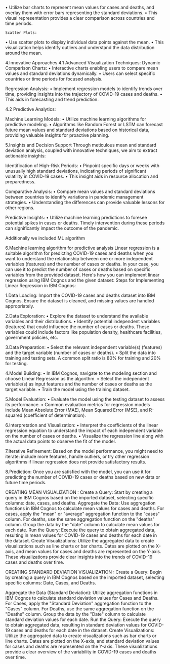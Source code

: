 • Utilize bar charts to represent mean values for cases and deaths, and overlay them with error bars representing the standard deviations. • This visual representation provides a clear comparison across countries and time periods.

    Scatter Plots:
• Use scatter plots to display individual data points against the mean. • This visualization helps identify outliers and understand the data distribution around the mean.

4.Innovative Approaches 4.1 Advanced Visualization Techniques: Dynamic Comparison Charts: • Interactive charts enabling users to compare mean values and standard deviations dynamically. • Users can select specific countries or time periods for focused analysis.

  Regression Analysis:
• Implement regression models to identify trends over time, providing insights into the trajectory of COVID-19 cases and deaths. • This aids in forecasting and trend prediction.

4.2 Predictive Analytics:

  Machine Learning Models:
• Utilize machine learning algorithms for predictive modeling. • Algorithms like Random Forest or LSTM can forecast future mean values and standard deviations based on historical data, providing valuable insights for proactive planning.

5.Insights and Decision Support Through meticulous mean and standard deviation analysis, coupled with innovative techniques, we aim to extract actionable insights:

Identification of High-Risk Periods: • Pinpoint specific days or weeks with unusually high standard deviations, indicating periods of significant volatility in COVID-19 cases. • This insight aids in resource allocation and preparedness.

Comparative Analysis: • Compare mean values and standard deviations between countries to identify variations in pandemic management strategies. • Understanding the differences can provide valuable lessons for other regions.

Predictive Insights: • Utilize machine learning predictions to foresee potential spikes in cases or deaths. Timely intervention during these periods can significantly impact the outcome of the pandemic.

Additionally we included ML algorithm

6.Machine learning algorithm for predictive analysis Linear regression is a suitable algorithm for predicting COVID-19 cases and deaths when you want to understand the relationship between one or more independent variables (features) and the number of cases or deaths. In your case, you can use it to predict the number of cases or deaths based on specific variables from the provided dataset. Here's how you can implement linear regression using IBM Cognos and the given dataset: Steps for Implementing Linear Regression in IBM Cognos:

1.Data Loading: Import the COVID-19 cases and deaths dataset into IBM Cognos. Ensure the dataset is cleaned, and missing values are handled appropriately.

2.Data Exploration: • Explore the dataset to understand the available variables and their distributions. • Identify potential independent variables (features) that could influence the number of cases or deaths. These variables could include factors like population density, healthcare facilities, government policies, etc.

3.Data Preparation: • Select the relevant independent variable(s) (features) and the target variable (number of cases or deaths). • Split the data into training and testing sets. A common split ratio is 80% for training and 20% for testing.

4.Model Building: • In IBM Cognos, navigate to the modeling section and choose Linear Regression as the algorithm. • Select the independent variable(s) as input features and the number of cases or deaths as the target variable. • Train the model using the training dataset.

5.Model Evaluation: • Evaluate the model using the testing dataset to assess its performance. • Common evaluation metrics for regression models include Mean Absolute Error (MAE), Mean Squared Error (MSE), and R-squared (coefficient of determination).

6.Interpretation and Visualization: • Interpret the coefficients of the linear regression equation to understand the impact of each independent variable on the number of cases or deaths. • Visualize the regression line along with the actual data points to observe the fit of the model.

7.Iterative Refinement: Based on the model performance, you might need to iterate: include more features, handle outliers, or try other regression algorithms if linear regression does not provide satisfactory results.

8.Prediction: Once you are satisfied with the model, you can use it for predicting the number of COVID-19 cases or deaths based on new data or future time periods.

CREATING MEAN VISUALIZATION : Create a Query: Start by creating a query in IBM Cognos based on the imported dataset, selecting specific columns: date, cases, and deaths. Aggregate the Data: Use aggregation functions in IBM Cognos to calculate mean values for cases and deaths. For cases, apply the "mean" or "average" aggregation function to the "cases" column. For deaths, use the same aggregation function on the "deaths" column. Group the data by the "date" column to calculate mean values for each date. Run the Query: Execute the query to obtain aggregated data, resulting in mean values for COVID-19 cases and deaths for each date in the dataset. Create Visualizations: Utilize the aggregated data to create visualizations such as line charts or bar charts. Dates are plotted on the X-axis, and mean values for cases and deaths are represented on the Y-axis. These visualizations provide clear insights into the trends of COVID-19 cases and deaths over time.

CREATING STANDARD DEVIATION VISUALIZATION : Create a Query: Begin by creating a query in IBM Cognos based on the imported dataset, selecting specific columns: Date, Cases, and Deaths.

Aggregate the Data (Standard Deviation): Utilize aggregation functions in IBM Cognos to calculate standard deviation values for Cases and Deaths. For Cases, apply the "Standard Deviation" aggregation function to the "Cases" column. For Deaths, use the same aggregation function on the "Deaths" column. Group the data by the "Date" column to calculate standard deviation values for each date. Run the Query: Execute the query to obtain aggregated data, resulting in standard deviation values for COVID-19 cases and deaths for each date in the dataset. Create Visualizations: Utilize the aggregated data to create visualizations such as bar charts or line charts. Dates are plotted on the X-axis, and standard deviation values for cases and deaths are represented on the Y-axis. These visualizations provide a clear overview of the variability in COVID-19 cases and deaths over time.
